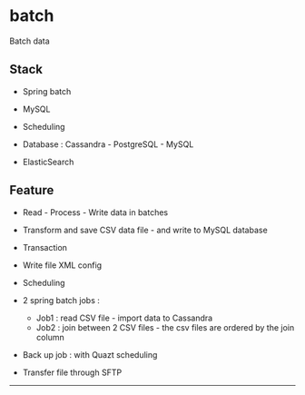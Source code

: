 # batch
Batch data 


## Stack 
+ Spring batch 
+ MySQL 
+ Scheduling 
+ Database : Cassandra - PostgreSQL - MySQL 

+ ElasticSearch





## Feature 
+ Read - Process - Write data in batches 
+ Transform and save CSV data file - and write to MySQL database 
+ Transaction 
+ Write file XML config 
+ Scheduling 
+ 2 spring batch jobs : 
    + Job1 : read CSV file - import data to Cassandra 
    + Job2 : join between 2 CSV files - the csv files are ordered by the join column
+ Back up job : with Quazt scheduling 

+ Transfer file through SFTP






--------- 





